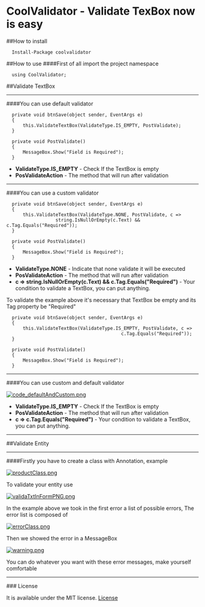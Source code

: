 # CoolValidator - Validate TexBox now is easy

##How to install
```
  Install-Package coolvalidator
```

##How to use
####First of all import the project namespace
```
  using CoolValidator;
```

##Validate TextBox
___ 

####You can use default validator
```
  private void btnSave(object sender, EventArgs e)
  {
      this.ValidateTextBox(ValidateType.IS_EMPTY, PostValidate);
  }

  private void PostValidate()
  {
      MessageBox.Show("Field is Required");
  }
```
<ul>
<li><b> ValidateType.IS_EMPTY</b> - Check If the TextBox is empty</li>
<li><b>PosValidateAction</b> - The method that will run after validation</li>
</ul>

___

####You can use a custom validator

```
  private void btnSave(object sender, EventArgs e)
  {
      this.ValidateTextBox(ValidateType.NONE, PostValidate, c =>
                  string.IsNullOrEmpty(c.Text) && c.Tag.Equals("Required"));
  }

  private void PostValidate()
  {
      MessageBox.Show("Field is Required");
  }
``` 

<ul>
<li><b>ValidateType.NONE</b> - Indicate that none validate it will be executed</li>
<li><b>PosValidateAction</b> - The method that will run after validation</li>
<li><b>c => string.IsNullOrEmpty(c.Text) && c.Tag.Equals("Required")</b> - Your condition to validate a TextBox, you can put anything.</li>
</ul>

To validate the example above it's necessary that TextBox be empty and its Tag property be "Required"

```
  private void btnSave(object sender, EventArgs e)
  {
      this.ValidateTextBox(ValidateType.IS_EMPTY, PostValidate, c =>
                                          c.Tag.Equals("Required"));
  }

  private void PostValidate()
  {
      MessageBox.Show("Field is Required");
  }
```

___

####You can use custom and default validator

[![code_defaultAndCustom.png](https://s16.postimg.org/tyy1ttkz9/code_default_And_Custom.png)](https://postimg.org/image/5v7a5j2i9/)

<ul>
<li><b>ValidateType.IS_EMPTY</b> - Check If the TextBox is empty</li>
<li><b>PosValidateAction</b> - The method that will run after validation</li>
<li><b>c => c.Tag.Equals("Required")</b> - Your condition to validate a TextBox, you can put anything.</li>
</ul>

___
##Validate Entity
___

####Firstly you have to create a class with Annotation, example

[![productClass.png](https://s13.postimg.org/evu7xzbpj/product_Class.png)](https://postimg.org/image/ceigqprsz/)

To validate your entity use 

[![validaTxtInFormPNG.png](https://s13.postimg.org/u4p78vbpj/valida_Txt_In_Form_PNG.png)](https://postimg.org/image/t2f0qbsw3/)

In the example above we took in the first error a list of possible errors, The error list is composed of

[![errorClass.png](https://s13.postimg.org/z0ns3g5jb/error_Class.png)](https://postimg.org/image/yb4zr34zn/)

Then we showed the error in a MessageBox

[![warning.png](https://s13.postimg.org/5cpl1muiv/warning.png)](https://postimg.org/image/k8o4985xf/)

You can do whatever you want with these error messages, make yourself comfortable
<hr>
### License

It is available under the MIT license.
[License](https://opensource.org/licenses/mit-license.php)
